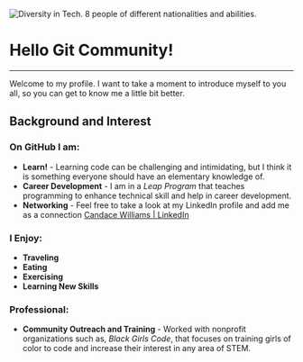 ![Diversity in Tech. 8 people of different nationalities and abilities.](https://www.austintechnologycouncil.org/wp-content/uploads/2020/08/2018-02-15-18_34_58-images-for-social-media-powerpoint.png)

# Hello Git Community! 
---

Welcome to my profile. I want to take a moment to introduce myself to you all, so you can get to know me a little bit better. 

##  Background and Interest 


### On GitHub I am: 
- **Learn!** - Learning code can be challenging and intimidating, but I think it is something everyone should have an elementary knowledge of. 
- **Career Development** - I am in a *Leap Program* that teaches programming to enhance technical skill and help in career development. 
- **Networking** - Feel free to take a look at my LinkedIn profile and add me as a connection [Candace Williams | LinkedIn](https://www.linkedin.com/in/candace-williams-mie/)



### I Enjoy: 
- **Traveling** 
- **Eating**
- **Exercising**
- **Learning New Skills**


### Professional: 
- **Community Outreach and Training** - Worked with nonprofit organizations such as, *Black Girls Code*, that focuses on training girls of color to code and increase their interest in any area of STEM.
<!--
**cawilli/cawilli** is a ✨ _special_ ✨ repository because its `README.md` (this file) appears on your GitHub profile.

Here are some ideas to get you started:

- 🔭 I’m currently working on ...
- 🌱 I’m currently learning ...
- 👯 I’m looking to collaborate on ...
- 🤔 I’m looking for help with ...
- 💬 Ask me about ...
- 📫 How to reach me: ...
- 😄 Pronouns: ...
- ⚡ Fun fact: ...
-->
